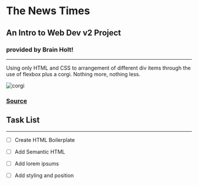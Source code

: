 # The News Times
## An Intro to Web Dev v2 Project
### provided by Brain Holt!
----
Using only HTML and CSS to arrangement of different div items through the use of flexbox plus a corgi. Nothing more, nothing less.


![corgi](https://i.imgur.com/MMRd1oW.jpeg)
### [Source](https://btholt.github.io/intro-to-web-dev-v2/project-html-css)

## Task List
---
 - [ ] Create HTML Boilerplate
 - [ ] Add Semantic HTML
 - [ ] Add lorem ipsums
 - [ ] Add styling and position

